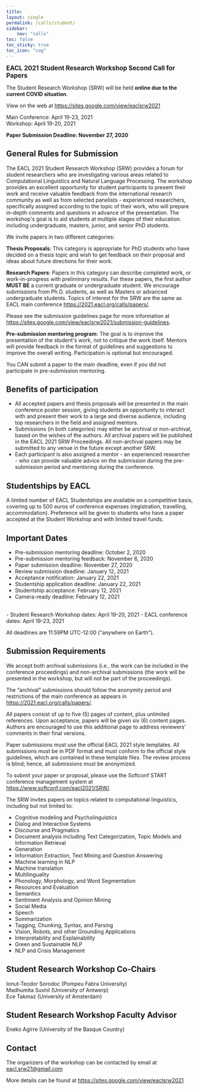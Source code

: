 ```yaml
---
title: 
layout: single
permalink: /calls/student/
sidebar: 
    nav: "calls"
toc: false
toc_sticky: true
toc_icon: "cog"
---
```


<span style="font-weight: bolder;font-size: larger;">EACL 2021 Student Research Workshop Second Call for Papers</span>

The Student Research Workshop (SRW) will be held <strong>online due to the current COVID situation</strong>.

View on the web at <https://sites.google.com/view/eaclsrw2021>

Main Conference: April 19-23, 2021<br/>
Workshop: April 19-20, 2021

<strong>Paper Submission Deadline: November 27, 2020</strong>

## General Rules for Submission

The EACL 2021 Student Research Workshop (SRW) provides a forum for student researchers who are investigating various areas related to Computational Linguistics and Natural Language Processing. The workshop provides an excellent opportunity for student participants to present their work and receive valuable feedback from the international research community as well as from selected panelists - experienced researchers, specifically assigned according to the topic of their work, who will prepare in-depth comments and questions in advance of the presentation. The workshop's goal is to aid students at multiple stages of their education: including undergraduate, masters, junior, and senior PhD students.

We invite papers in two different categories:

<strong>Thesis Proposals</strong>: This category is appropriate for PhD students who have decided on a thesis topic and wish to get feedback on their proposal and ideas about future directions for their work.

<strong>Research Papers</strong>: Papers in this category can describe completed work, or work-in-progress with preliminary results. For these papers, the first author **MUST BE** a current graduate or undergraduate student. We encourage submissions from Ph.D. students, as well as Masters or advanced undergraduate students. Topics of interest for the SRW are the same as EACL main conference <https://2021.eacl.org/calls/papers/>.

Please see the submission guidelines page for more information at <https://sites.google.com/view/eaclsrw2021/submission-guidelines>.

<strong>Pre-submission mentoring program</strong>: The goal is to improve the presentation of the student's work, not to critique the work itself. Mentors will provide feedback in the format of guidelines and suggestions to improve the overall writing. Participation is optional but encouraged.

You CAN submit a paper to the main deadline, even if you did not participate in pre-submission mentoring.

## Benefits of participation

- All accepted papers and thesis proposals will be presented in the main conference poster session, giving students an opportunity to interact with and present their work to a large and diverse audience, including top researchers in the field and assigned mentors.
- Submissions (in both categories) may either be archival or non-archival, based on the wishes of the authors. All archival papers will be published in the EACL 2021 SRW Proceedings. All non-archival papers may be submitted to any venue in the future except another SRW.
- Each participant is also assigned a mentor - an experienced researcher - who can provide valuable advice on the submission during the pre-submission period and mentoring during the conference.

## Studentships by  EACL

A limited number of EACL Studentships are available on a competitive basis, covering up to 500 euros of conference expenses (registration, travelling, accommodation). Preference will be given to students who have a paper accepted at the Student Workshop and with limited travel funds.

## Important Dates

- Pre-submission mentoring deadline: October 2, 2020
- Pre-submission mentoring feedback: November 6, 2020
- Paper submission deadline: November 27, 2020
- Review submission deadline: January 12, 2021
- Acceptance notification: January 22, 2021
- Studentship application deadline: January 22, 2021
- Studentship acceptance: February 12, 2021
- Camera-ready deadline: February 12, 2021
<br/>
- Student Research Workshop dates: April 19-20, 2021
- EACL conference dates: April 19-23, 2021

All deadlines are 11:59PM UTC-12:00 ("anywhere on Earth").

## Submission Requirements

We accept both archival submissions (i.e., the work can be included in the conference proceedings) and non-archival submissions (the work will be presented in the workshop, but will not be part of the proceedings).

The “archival” submissions should follow the anonymity period and restrictions of the main conference as appears in <https://2021.eacl.org/calls/papers/>.

All papers consist of up to five (5) pages of content, plus unlimited references. Upon acceptance, papers will be given six (6) content pages. Authors are encouraged to use this additional page to address reviewers’ comments in their final versions.

Paper submissions must use the official EACL 2021 style templates. All submissions must be in PDF format and must conform to the official style guidelines, which are contained in these template files. The review process is blind; hence, all submissions must be anonymized.

To submit your paper or proposal, please use the Softconf START conference management system at <https://www.softconf.com/eacl2021/SRW/>.

The SRW invites papers on topics related to computational linguistics, including but not limited to:

- Cognitive modeling and Psycholinguistics
- Dialog and Interactive Systems
- Discourse and Pragmatics
- Document analysis including Text Categorization, Topic Models and Information Retrieval
- Generation
- Information Extraction, Text Mining and Question Answering
- Machine learning in NLP
- Machine translation
- Multilinguality
- Phonology, Morphology, and Word Segmentation
- Resources and Evaluation
- Semantics
- Sentiment Analysis and Opinion Mining
- Social Media
- Speech
- Summarization
- Tagging, Chunking, Syntax, and Parsing
- Vision, Robots, and other Grounding Applications
- Interpretability and Explainability
- Green and Sustainable NLP
- NLP and Crisis Management

## Student Research Workshop Co-Chairs

Ionut-Teodor Sorodoc (Pompeu Fabra University)<br/>
Madhumita Sushil (University of Antwerp)<br/>
Ece Takmaz (University of Amsterdam)<br/>

## Student Research Workshop Faculty Advisor

Eneko Agirre (University of the Basque Country)

## Contact

The organizers of the workshop can be contacted by email at [eacl.srw21@gmail.com](mailto:eacl.srw21@gmail.com)

More details can be found at <https://sites.google.com/view/eaclsrw2021>